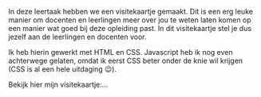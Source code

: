 In deze leertaak hebben we een visitekaartje gemaakt.
Dit is een erg leuke manier om docenten en leerlingen meer over jou te weten laten komen op een manier wat goed bij deze opleiding past.
In dit visitekaartje stel je dus jezelf aan de leerlingen en docenten voor.

Ik heb hierin gewerkt met HTML en CSS. Javascript heb ik nog even achterwege gelaten, omdat ik eerst CSS beter onder de knie wil krijgen (CSS is al een hele uitdaging :wink:).

Bekijk hier mijn visitekaartje:...
